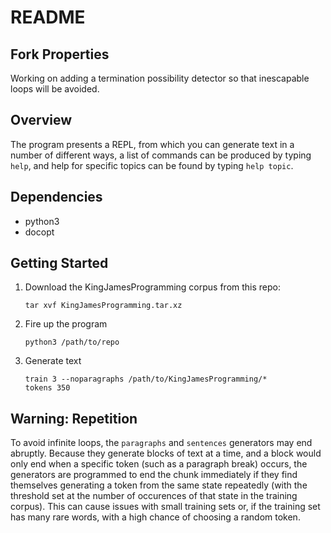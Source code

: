 README
======

Fork Properties
------------
Working on adding a termination possibility detector so that inescapable loops
will be avoided.

Overview
-----------


The program presents a REPL, from which you can generate text in a
number of different ways, a list of commands can be produced by typing
`help`, and help for specific topics can be found by typing `help
topic`.

Dependencies
------------

 - python3
 - docopt

Getting Started
---------------

1. Download the KingJamesProgramming corpus from this repo:

    ````
    tar xvf KingJamesProgramming.tar.xz
    ````

2. Fire up the program

    ````
    python3 /path/to/repo
    ````

3. Generate text

    ````
    train 3 --noparagraphs /path/to/KingJamesProgramming/*
    tokens 350
    ````

Warning: Repetition
--------------------

To avoid infinite loops, the `paragraphs` and `sentences` generators may end 
abruptly. Because they generate blocks of text at a time, and a block would only 
end when a specific token (such as a paragraph break) occurs, the generators are
programmed to end the chunk immediately if they find themselves generating a
token from the same state repeatedly (with the threshold set at the number of
occurences of that state in the training corpus). This can cause issues with
small training sets or, if the training set has many rare words, with a high 
chance of choosing a random token. 
